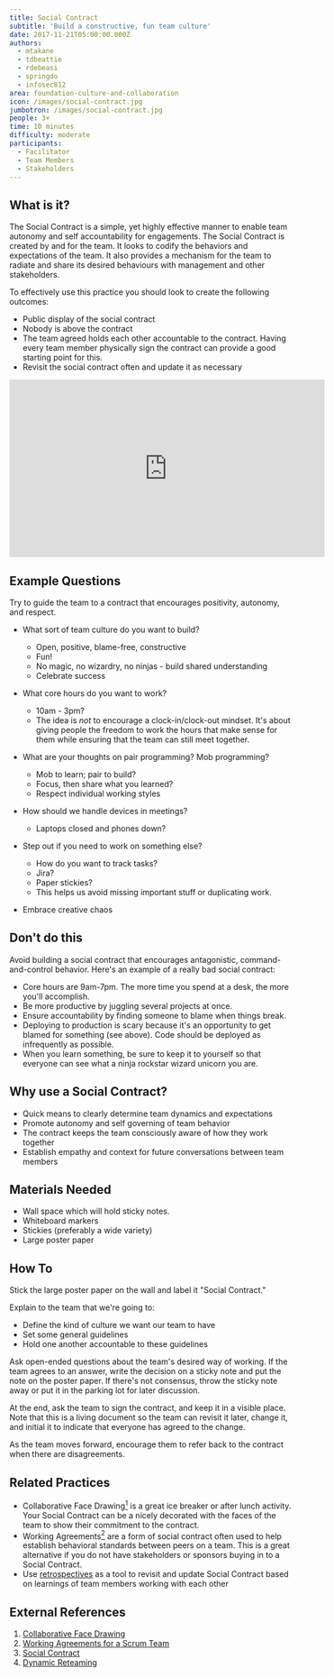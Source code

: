 ```yaml
---
title: Social Contract
subtitle: 'Build a constructive, fun team culture'
date: 2017-11-21T05:00:00.000Z
authors:
  - mtakane
  - tdbeattie
  - rdebeasi
  - springdo
  - infosec812
area: foundation-culture-and-collaboration
icon: /images/social-contract.jpg
jumbotron: /images/social-contract.jpg
people: 3+
time: 10 minutes
difficulty: moderate
participants:
  - Facilitator
  - Team Members
  - Stakeholders
---
```

## What is it?

The Social Contract is a simple, yet highly effective manner to enable team autonomy and self accountability for engagements. The Social Contract is created by and for the team.  It looks to codify the behaviors and expectations of the team. It also provides a mechanism for the team to radiate and share its desired behaviours with management and other stakeholders.

To effectively use this practice you should look to create the following outcomes:

* Public display of the social contract
* Nobody is above the contract
* The team agreed holds each other accountable to the contract. Having every team member physically sign the contract can provide a good starting point for this.
* Revisit the social contract often and update it as necessary

<iframe width="560" height="315" src="https://www.youtube.com/embed/o1le81ZgVLk" frameborder="0" allow="accelerometer; autoplay; encrypted-media; gyroscope; picture-in-picture" allowfullscreen></iframe>

## Example Questions

Try to guide the team to a contract that encourages positivity, autonomy, and respect.

* What sort of team culture do you want to build?

  * Open, positive, blame-free, constructive
  * Fun!
  * No magic, no wizardry, no ninjas - build shared understanding
  * Celebrate success
* What core hours do you want to work?

  * 10am - 3pm?
  * The idea is *not* to encourage a clock-in/clock-out mindset. It's about giving people the freedom to work the hours that make sense for them while ensuring that the team can still meet together.
* What are your thoughts on pair programming? Mob programming?

  * Mob to learn; pair to build?
  * Focus, then share what you learned?
  * Respect individual working styles
* How should we handle devices in meetings?

  * Laptops closed and phones down?
* Step out if you need to work on something else?

  * How do you want to track tasks?
  * Jira?
  * Paper stickies?
  * This helps us avoid missing important stuff or duplicating work.
* Embrace creative chaos

## Don't do this

Avoid building a social contract that encourages antagonistic, command-and-control behavior. Here's an example of a really bad social contract:

* Core hours are 9am-7pm. The more time you spend at a desk, the more you'll accomplish.
* Be more productive by juggling several projects at once.
* Ensure accountability by finding someone to blame when things break.
* Deploying to production is scary because it's an opportunity to get blamed for something (see above). Code should be deployed as infrequently as possible.
* When you learn something, be sure to keep it to yourself so that everyone can see what a ninja rockstar wizard unicorn you are.

## Why use a Social Contract?

* Quick means to clearly determine team dynamics and expectations
* Promote autonomy and self governing of team behavior
* The contract keeps the team consciously aware of how they work together
* Establish empathy and context for future conversations between team members

## Materials Needed

* Wall space which will hold sticky notes.
* Whiteboard markers
* Stickies (preferably a wide variety)
* Large poster paper

## How To

Stick the large poster paper on the wall and label it "Social Contract."

Explain to the team that we're going to:

* Define the kind of culture we want our team to have
* Set some general guidelines
* Hold one another accountable to these guidelines

Ask open-ended questions about the team's desired way of working. If the team agrees to an answer, write the decision on a sticky note and put the note on the poster paper. If there's not consensus, throw the sticky note away or put it in the parking lot for later discussion.

At the end, ask the team to sign the contract, and keep it in a visible place. Note that this is a living document so the team can revisit it later, change it, and initial it to indicate that everyone has agreed to the change.

As the team moves forward, encourage them to refer back to the contract when there are disagreements.

## Related Practices

* Collaborative Face Drawing[<sup>1</sup>](#footnote-1) is a great ice breaker or after lunch activity. Your Social Contract can be a nicely decorated with the faces of the team to show their commitment to the contract.
* Working Agreements[<sup>2</sup>](#footnote-2) are a form of social contract often used to help establish behavioral standards between peers on a team. This is a great alternative if you do not have stakeholders or sponsors buying in to a Social Contract.
* Use [retrospectives](/practice/retrospectives/) as a tool to revisit and update Social Contract based on learnings of team members working with each other

## External References

1. <a name="footnote-1"></a>[Collaborative Face Drawing](http://www.funretrospectives.com/collaborative-face-drawing/)
2. <a name="footnote-2"></a>[Working Agreements for a Scrum Team](https://www.scrumalliance.org/community/articles/2014/january/work-agreements-for-a-scrum-team)
3. <a name="footnote-3"></a>[Social Contract](https://theagileexecutive.com/tag/social-contract/)
4. [Dynamic Reteaming](https://leanpub.com/dynamicreteaming)
